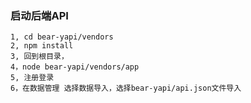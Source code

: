 ### 启动后端API
    1, cd bear-yapi/vendors
    2, npm install
    3, 回到根目录，
    4，node bear-yapi/vendors/app
    5, 注册登录
    6，在数据管理 选择数据导入，选择bear-yapi/api.json文件导入